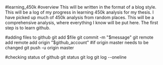 #learning_450k
#overview
This will be written in the format of a blog style.
This will be a log of my progress in learning 450k analysis for my thesis.
I have picked up much of 450k analysis from random places. This will be a comprehensive analysis, where everything I know will be put here.
The first step is to learn github.

#adding files to github
git add $file 
git commit -m "$message" 
git remote add remote add origin "$github_account" #if origin master needs to be changed 
git push -u origin master  

#checking status of github
git status 
git log
git log --oneline
